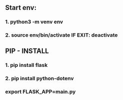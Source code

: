 # 
## Start env:
###    1.   python3 -m venv env
###    2.   source env/bin/activate     IF EXIT:    deactivate
          
## PIP  - INSTALL

###    1. pip install flask
###    2. pip install python-dotenv

###    export FLASK_APP=main.py
